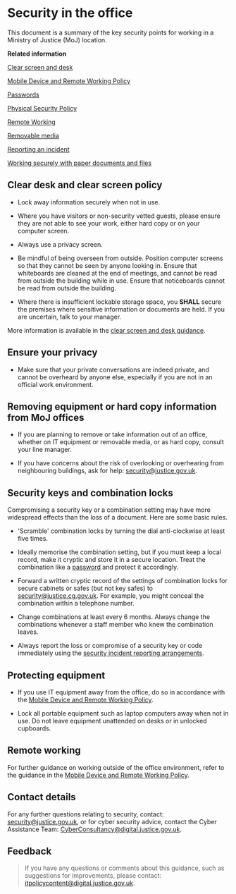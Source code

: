 # Security in the office

This document is a summary of the key security points for working in a Ministry of Justice \(MoJ\) location.

**Related information**  


[Clear screen and desk](clear-screen-and-desk.md)

[Mobile Device and Remote Working Policy](mobile-device-and-remote-working-policy.md)

[Passwords](passwords.md)

[Physical Security Policy](physical-security-policy.md)

[Remote Working](remote-working.md)

[Removable media](removable-media.md)

[Reporting an incident](reporting-an-incident.md)

[Working securely with paper documents and files](working-securely-with-paper-documents-and-files.md)

## Clear desk and clear screen policy

-   Lock away information securely when not in use.

-   Where you have visitors or non-security vetted guests, please ensure they are not able to see your work, either hard copy or on your computer screen.

-   Always use a privacy screen.

-   Be mindful of being overseen from outside. Position computer screens so that they cannot be seen by anyone looking in. Ensure that whiteboards are cleaned at the end of meetings, and cannot be read from outside the building while in use. Ensure that noticeboards cannot be read from outside the building.

-   Where there is insufficient lockable storage space, you **SHALL** secure the premises where sensitive information or documents are held. If you are uncertain, talk to your manager.


More information is available in the [clear screen and desk guidance](clear-screen-and-desk.md).

## Ensure your privacy

-   Make sure that your private conversations are indeed private, and cannot be overheard by anyone else, especially if you are not in an official work environment.


## Removing equipment or hard copy information from MoJ offices

-   If you are planning to remove or take information out of an office, whether on IT equipment or removable media, or as hard copy, consult your line manager.

-   If you have concerns about the risk of overlooking or overhearing from neighbouring buildings, ask for help: [security@justice.gov.uk](mailto:security@justice.gov.uk).


## Security keys and combination locks

Compromising a security key or a combination setting may have more widespread effects than the loss of a document. Here are some basic rules.

-   'Scramble' combination locks by turning the dial anti-clockwise at least five times.

-   Ideally memorise the combination setting, but if you must keep a local record, make it cryptic and store it in a secure location. Treat the combination like a [password](passwords.md) and protect it accordingly.

-   Forward a written cryptic record of the settings of combination locks for secure cabinets or safes \(but not key safes\) to [security@justice.cg.gov.uk](mailto:security@justice.cg.gov.uk). For example, you might conceal the combination within a telephone number.

-   Change combinations at least every 6 months. Always change the combinations whenever a staff member who knew the combination leaves.

-   Always report the loss or compromise of a security key or code immediately using the [security incident reporting arrangements](reporting-an-incident.md).


## Protecting equipment

-   If you use IT equipment away from the office, do so in accordance with the [Mobile Device and Remote Working Policy](mobile-device-and-remote-working-policy.md).

-   Lock all portable equipment such as laptop computers away when not in use. Do not leave equipment unattended on desks or in unlocked cupboards.


## Remote working

For further guidance on working outside of the office environment, refer to the guidance in the [Mobile Device and Remote Working Policy](mobile-device-and-remote-working-policy.md).

## Contact details

For any further questions relating to security, contact: [security@justice.gov.uk](mailto:security@justice.gov.uk), or for cyber security advice, contact the Cyber Assistance Team: [CyberConsultancy@digital.justice.gov.uk](mailto:CyberConsultancy@digital.justice.gov.uk).

## Feedback

> If you have any questions or comments about this guidance, such as suggestions for improvements, please contact: [itpolicycontent@digital.justice.gov.uk](mailto:itpolicycontent@digital.justice.gov.uk).

